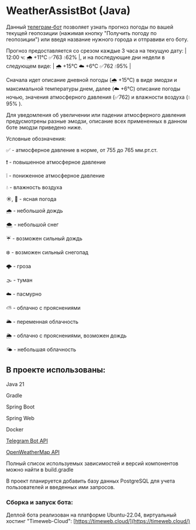 
# WeatherAssistBot (Java)  
Данный [телеграм-бот](https://t.me/Weather_AssistBot) позволяет узнать прогноз погоды по вашей текущей геопозиции (нажимая кнопку "Получить погоду по геопозиции") или введя название нужного города и отправиви его боту. 

Прогноз предоставляется со срезом каждые 3 часа на текущую дату: | 12:00 ч: 🌧 +11℃  ✅763 💧62% |, и на последующие дни недели в следующем виде: | 🌧 +15℃  ☁️ +6℃  ✅762  💧95% |

Сначала идет описание дневной погоды (🌧 +15℃) в виде эмодзи и максимальной температуры днем, далее (☁️   +6℃) описание погоды ночью, значения атмосферного давления (✅762) и влажности воздуха (💧95% ).

Для уведомления об увеличении или падении атмосферного давления предусмотрены разные эмодзи, описание всех примененных в данном боте эмодзи приведено ниже.

Условные обозначения: 

✅ - атмосферное давление в норме, от 755 до 765 мм.рт.ст.

❗️ - повышенное атмосферное давление

❕ - пониженное атмосферное давление

💧 - влажность воздуха

☀️, 🌙 - ясная погода

🌧 - небольшой дождь

🌨 - небольшой снег

☔️ - возможен сильный дождь

❄️ - возможен сильный снегопад

🌩 - гроза

🌫 - туман

☁️ - пасмурно

⛅️ - облачно с прояснениями

🌥 - переменная облачность

🌦 - облачно с прояснениями, возможен дождь

🌤 - небольшая облачность

## В проекте использованы:  
Java 21

Gradle

Spring Boot

Spring Web

Docker

[Telegram Bot API](https://core.telegram.org/bots/api)

[OpenWeatherMap API](https://openweathermap.org/api)

Полный список используемых зависимостей и версий компонентов можно найти в build.gradle

В проект планируется добавить базу данных PostgreSQL для учета пользователей и введенных ими запросов.

### Сборка и запуск бота:  

Деплой бота реализован на платформе Ubuntu-22.04, виртуальный хостинг "Timeweb-Cloud": [https://timeweb.cloud/](https://timeweb.cloud/)
